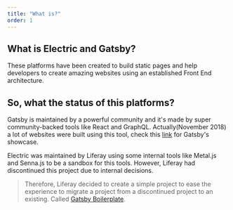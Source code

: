 ```yaml
---
title: "What is?"
order: 1
---
```


## What is Electric and Gatsby?
These platforms have been created to build static pages and help developers to create amazing websites using an established Front End architecture.

## So, what the status of this platforms?
Gatsby is maintained by a powerful community and it's made by super community-backed tools like React and GraphQL. Actually(November 2018) a lot of websites were built using this tool, check this [link](https://www.gatsbyjs.org/showcase/) for Gatsby's showcase.

Electric was maintained by Liferay using some internal tools like Metal.js and Senna.js to be a sandbox for this tools. However, Liferay had discontinued this project due to internal decisions.

> Therefore, Liferay decided to create a simple project to ease the experience to migrate a project from a discontinued project to an existing. Called [Gatsby Boilerplate](https://www.github.com/diegonvs/gatsby-boilerplate).
